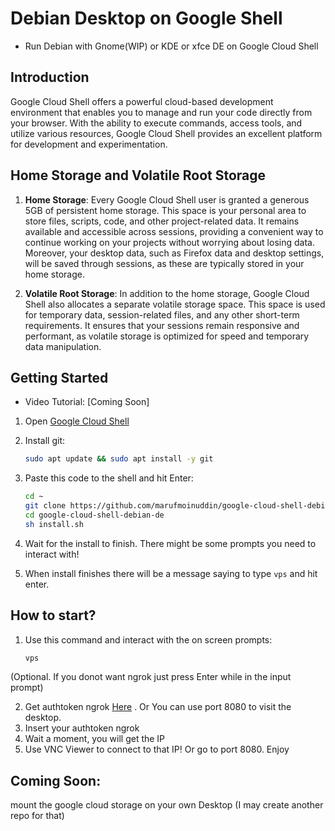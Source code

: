 # Debian Desktop on Google Shell
 - Run Debian with Gnome(WIP) or KDE or xfce DE on Google Cloud Shell

## Introduction

Google Cloud Shell offers a powerful cloud-based development environment that enables you to manage and run your code directly from your browser. With the ability to execute commands, access tools, and utilize various resources, Google Cloud Shell provides an excellent platform for development and experimentation. 

## Home Storage and Volatile Root Storage

1. **Home Storage**: Every Google Cloud Shell user is granted a generous 5GB of persistent home storage. This space is your personal area to store files, scripts, code, and other project-related data. It remains available and accessible across sessions, providing a convenient way to continue working on your projects without worrying about losing data. Moreover, your desktop data, such as Firefox data and desktop settings, will be saved through sessions, as these are typically stored in your home storage.

2. **Volatile Root Storage**: In addition to the home storage, Google Cloud Shell also allocates a separate volatile storage space. This space is used for temporary data, session-related files, and any other short-term requirements. It ensures that your sessions remain responsive and performant, as volatile storage is optimized for speed and temporary data manipulation.


## Getting Started
 - Video Tutorial: [Coming Soon]

1. Open [Google Cloud Shell](https://shell.cloud.google.com/?show=terminal)
2. Install git:
   ```bash
   sudo apt update && sudo apt install -y git
   ```
3. Paste this code to the shell and hit Enter:

   ```bash
   cd ~
   git clone https://github.com/marufmoinuddin/google-cloud-shell-debian-de.git
   cd google-cloud-shell-debian-de
   sh install.sh
   ```
6. Wait for the install to finish. There might be some prompts you need to interact with!
7. When install finishes there will be a message saying to type `vps` and hit enter.
   
## How to start?
1. Use this command and interact with the on screen prompts:
   ```bash
   vps
   ```
(Optional. If you donot want ngrok just press Enter while in the input prompt)

2. Get authtoken ngrok [Here](https://dashboard.ngrok.com/get-started/your-authtoken) . Or You can use port 8080 to visit the desktop.
3. Insert your authtoken ngrok
2. Wait a moment, you will get the IP
3. Use VNC Viewer to connect to that IP! Or go to port 8080. Enjoy

## Coming Soon:
mount the google cloud storage on your own Desktop (I may create another repo for that) 
